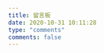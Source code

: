 ```yaml
---
title: 留言板
date: 2020-10-31 10:11:28
type: "comments"
comments: false
---
```

<script async type="text/javascript" src="https://unpkg.com/artitalk"></script>
<div id="artitalk_main"></div>
<script async>
new Artitalk({
    appId: 'o2lydQokojD1IP8EGhex24WU-MdYXbMMI', 
    appKey: '8ykSyPm9CwzCDdR5dbid1AWT' 
})
</script>






